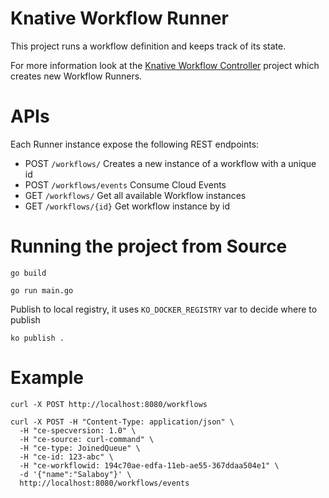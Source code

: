 # Knative Workflow Runner

This project runs a workflow definition and keeps track of its state. 

For more information look at the [Knative Workflow Controller](http://github.com/salaboy/knative-workflow) project which creates new Workflow Runners.

# APIs

Each Runner instance expose the following REST endpoints: 
- POST `/workflows/` Creates a new instance of a workflow with a unique id
- POST `/workflows/events` Consume Cloud Events 
- GET `/workflows/` Get all available Workflow instances
- GET `/workflows/{id}` Get workflow instance by id

# Running the project from Source

```
go build
```

```
go run main.go
```

Publish to local registry, it uses `KO_DOCKER_REGISTRY` var to decide where to publish

```
ko publish .
```


# Example
```
curl -X POST http://localhost:8080/workflows
```


```
curl -X POST -H "Content-Type: application/json" \
  -H "ce-specversion: 1.0" \
  -H "ce-source: curl-command" \
  -H "ce-type: JoinedQueue" \
  -H "ce-id: 123-abc" \
  -H "ce-workflowid: 194c70ae-edfa-11eb-ae55-367ddaa504e1" \
  -d '{"name":"Salaboy"}' \
  http://localhost:8080/workflows/events
```